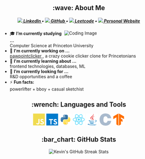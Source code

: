 <h2 align="center">:wave: About Me</h2>

<h5 align="center">
<a href="https://www.linkedin.com/in/kevin-liu-2495b6205/" title="LinkedIn Profile">
  <img width="22" src="https://raw.githubusercontent.com/rahuldkjain/github-profile-readme-generator/master/src/images/icons/Social/linked-in-alt.svg">
  LinkedIn
</a> •
<a href="https://github.com/Kevin-Liu-01" title="GitHub Profile">
  <img width="22" src="https://raw.githubusercontent.com/rahuldkjain/github-profile-readme-generator/master/src/images/icons/Social/github.svg">
  GitHub
</a> •
  <a href="https://leetcode.com/u/kliu01/" title="Stack Overflow Profile"><img width="22" src="https://raw.githubusercontent.com/rahuldkjain/github-profile-readme-generator/master/src/images/icons/Social/leet-code.svg"> Leetcode</a> •
   <a href="https://www.kevin-liu.tech/" title="Personal Website"><img width="24" src="https://kliu.vercel.app/images/logo.png"> Personal Website</a>

</h5>

<img src="https://gist.githubusercontent.com/patevs/b007a0e98fb216438d4cbf559fac4166/raw/88f20c9d749d756be63f22b09f3c4ac570bc5101/programming.gif" alt="Coding Image" align="right" width="300" height="auto" />

- 🎓 <b>I’m currently studying ... </b></br>
      Computer Science at Princeton University
- 🧪 <b>I'm currently working on ... </b></br> 
  <a href="https://pawpointclicker.vercel.app/" title="PawPointClicker">
  pawpointclicker
</a>, a crazy cookie clicker clone for Princetonians
- 🧠 <b>I'm currently learning about ... </b></br>
  frontend technologies, databases, ML
- 🔎 <b>I’m currently looking for ... </b></br>
  R&D opportunities and a coffee
- ⚡ <b>Fun facts:</b> </br>
  powerlifter + bboy + casual sketchist

<h2 align="center">:wrench: Languages and Tools</h2>
<p align="center"> 
  <code><img src="https://raw.githubusercontent.com/devicons/devicon/master/icons/javascript/javascript-plain.svg" alt="javascript" width="40" height="40"/></code>
  <code><img src="https://raw.githubusercontent.com/devicons/devicon/master/icons/typescript/typescript-original.svg" alt="typescript" width="40" height="40"/></code>
    <code><img src="https://raw.githubusercontent.com/devicons/devicon/master/icons/python/python-original.svg" alt="python" width="40" height="40"/></code>
  <code><img src="https://raw.githubusercontent.com/devicons/devicon/master/icons/react/react-original.svg" alt="react" width="40" height="40"/></code>
  <code><img src="https://raw.githubusercontent.com/devicons/devicon/master/icons/java/java-original.svg" alt="java" width="40" height="40"/></code>
  <code><img src="https://raw.githubusercontent.com/devicons/devicon/master/icons/c/c-original.svg" alt="c" width="40" height="40"/></code>
  <code><img src="https://raw.githubusercontent.com/devicons/devicon/master/icons/tensorflow/tensorflow-original.svg" alt="tensorflow" width="40" height="40"/></code>
</p>

<h2 align="center">:bar_chart: GitHub Stats</h2>
<p align="center">
  <img align="center" src="http://github-readme-streak-stats.herokuapp.com?user=Kevin-Liu-01&theme=dark&background=141321" alt="Kevin's GitHub Streak Stats" />
</p>

